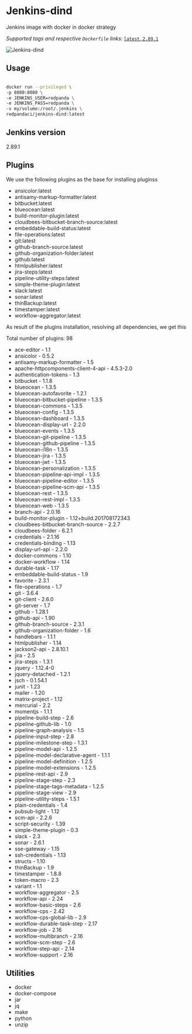 # Jenkins-dind

Jenkins image with docker in docker strategy

_Supported tags and respective `Dockerfile` links:_
[`latest`, `2.89.1`](Dockerfile)

![Jenkins-dind](https://raw.githubusercontent.com/red-panda-ci/jenkins-dind/master/logo.png)

## Usage

```bash

docker run --privileged \
-p 8080:8080 \
-e JENKINS_USER=redpanda \
-e JENKINS_PASS=redpanda \
-v my/volume:/root/.jenkins \
redpandaci/jenkins-dind:latest

```

## Jenkins version

2.89.1

## Plugins

We use the following plugins as the base for installing pluginss

* ansicolor:latest
* antisamy-markup-formatter:latest
* bitbucket:latest
* blueocean:latest
* build-monitor-plugin:latest
* cloudbees-bitbucket-branch-source:latest
* embeddable-build-status:latest
* file-operations:latest
* git:latest
* github-branch-source:latest
* github-organization-folder:latest
* github:latest
* htmlpublisher:latest
* jira-steps:latest
* pipeline-utility-steps:latest
* simple-theme-plugin:latest
* slack:latest
* sonar:latest
* thinBackup:latest
* timestamper:latest
* workflow-aggregator:latest

As result of the plugins installation, resolving all dependencies, we get this

Total number of plugins: 98

* ace-editor - 1.1
* ansicolor - 0.5.2
* antisamy-markup-formatter - 1.5
* apache-httpcomponents-client-4-api - 4.5.3-2.0
* authentication-tokens - 1.3
* bitbucket - 1.1.8
* blueocean - 1.3.5
* blueocean-autofavorite - 1.2.1
* blueocean-bitbucket-pipeline - 1.3.5
* blueocean-commons - 1.3.5
* blueocean-config - 1.3.5
* blueocean-dashboard - 1.3.5
* blueocean-display-url - 2.2.0
* blueocean-events - 1.3.5
* blueocean-git-pipeline - 1.3.5
* blueocean-github-pipeline - 1.3.5
* blueocean-i18n - 1.3.5
* blueocean-jira - 1.3.5
* blueocean-jwt - 1.3.5
* blueocean-personalization - 1.3.5
* blueocean-pipeline-api-impl - 1.3.5
* blueocean-pipeline-editor - 1.3.5
* blueocean-pipeline-scm-api - 1.3.5
* blueocean-rest - 1.3.5
* blueocean-rest-impl - 1.3.5
* blueocean-web - 1.3.5
* branch-api - 2.0.16
* build-monitor-plugin - 1.12+build.201708172343
* cloudbees-bitbucket-branch-source - 2.2.7
* cloudbees-folder - 6.2.1
* credentials - 2.1.16
* credentials-binding - 1.13
* display-url-api - 2.2.0
* docker-commons - 1.10
* docker-workflow - 1.14
* durable-task - 1.17
* embeddable-build-status - 1.9
* favorite - 2.3.1
* file-operations - 1.7
* git - 3.6.4
* git-client - 2.6.0
* git-server - 1.7
* github - 1.28.1
* github-api - 1.90
* github-branch-source - 2.3.1
* github-organization-folder - 1.6
* handlebars - 1.1.1
* htmlpublisher - 1.14
* jackson2-api - 2.8.10.1
* jira - 2.5
* jira-steps - 1.3.1
* jquery - 1.12.4-0
* jquery-detached - 1.2.1
* jsch - 0.1.54.1
* junit - 1.23
* mailer - 1.20
* matrix-project - 1.12
* mercurial - 2.2
* momentjs - 1.1.1
* pipeline-build-step - 2.6
* pipeline-github-lib - 1.0
* pipeline-graph-analysis - 1.5
* pipeline-input-step - 2.8
* pipeline-milestone-step - 1.3.1
* pipeline-model-api - 1.2.5
* pipeline-model-declarative-agent - 1.1.1
* pipeline-model-definition - 1.2.5
* pipeline-model-extensions - 1.2.5
* pipeline-rest-api - 2.9
* pipeline-stage-step - 2.3
* pipeline-stage-tags-metadata - 1.2.5
* pipeline-stage-view - 2.9
* pipeline-utility-steps - 1.5.1
* plain-credentials - 1.4
* pubsub-light - 1.12
* scm-api - 2.2.6
* script-security - 1.39
* simple-theme-plugin - 0.3
* slack - 2.3
* sonar - 2.6.1
* sse-gateway - 1.15
* ssh-credentials - 1.13
* structs - 1.10
* thinBackup - 1.9
* timestamper - 1.8.8
* token-macro - 2.3
* variant - 1.1
* workflow-aggregator - 2.5
* workflow-api - 2.24
* workflow-basic-steps - 2.6
* workflow-cps - 2.42
* workflow-cps-global-lib - 2.9
* workflow-durable-task-step - 2.17
* workflow-job - 2.16
* workflow-multibranch - 2.16
* workflow-scm-step - 2.6
* workflow-step-api - 2.14
* workflow-support - 2.16

## Utilities

* docker
* docker-compose
* jar
* jq
* make
* python
* unzip
